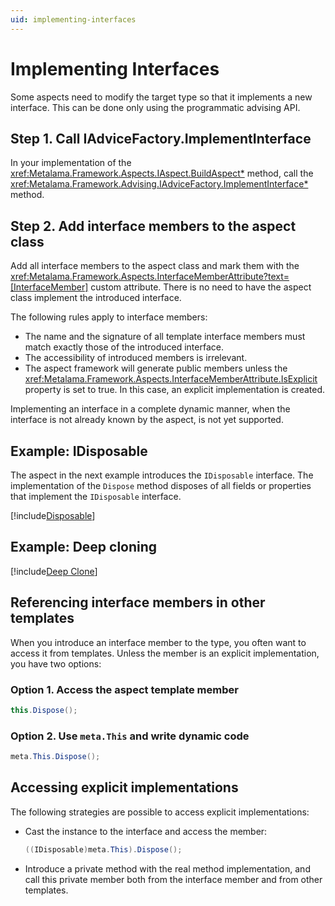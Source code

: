 ```yaml
---
uid: implementing-interfaces
---
```

# Implementing Interfaces

Some aspects need to modify the target type so that it implements a new interface. This can be done only using the programmatic advising API.

## Step 1. Call IAdviceFactory.ImplementInterface

In your implementation of the <xref:Metalama.Framework.Aspects.IAspect.BuildAspect*> method, call the <xref:Metalama.Framework.Advising.IAdviceFactory.ImplementInterface*> method.

## Step 2. Add interface members to the aspect class

Add all interface members to the aspect class and mark them with the <xref:Metalama.Framework.Aspects.InterfaceMemberAttribute?text=[InterfaceMember]> custom attribute. There is no need to have the aspect class implement the introduced interface.

The following rules apply to interface members:

- The name and the signature of all template interface members must match exactly those of the introduced interface.
- The accessibility of introduced members is irrelevant.
- The aspect framework will generate public members unless the <xref:Metalama.Framework.Aspects.InterfaceMemberAttribute.IsExplicit> property is set to true. In this case, an explicit implementation is created.

Implementing an interface in a complete dynamic manner, when the interface is not already known by the aspect, is not yet supported.

## Example: IDisposable

The aspect in the next example introduces the `IDisposable` interface. The implementation of the `Dispose` method disposes of all fields or properties that implement the `IDisposable` interface.

[!include[Disposable](../../../code/Metalama.Documentation.SampleCode.AspectFramework/Disposable.cs)]

## Example: Deep cloning

[!include[Deep Clone](../../../code/Metalama.Documentation.SampleCode.AspectFramework/DeepClone.cs)]


## Referencing interface members in other templates

When you introduce an interface member to the type, you often want to access it from templates. Unless the member is an explicit implementation, you have two options:

[comment]: # (TODO: better code examples)


### Option 1. Access the aspect template member

```cs
this.Dispose();
```


### Option 2. Use `meta.This` and write dynamic code

```cs
meta.This.Dispose();
```

## Accessing explicit implementations

The following strategies are possible to access explicit implementations:

- Cast the instance to the interface and access the member:

    ```cs
    ((IDisposable)meta.This).Dispose();
    ```

- Introduce a private method with the real method implementation, and call this private member both from the interface member and from other templates.

